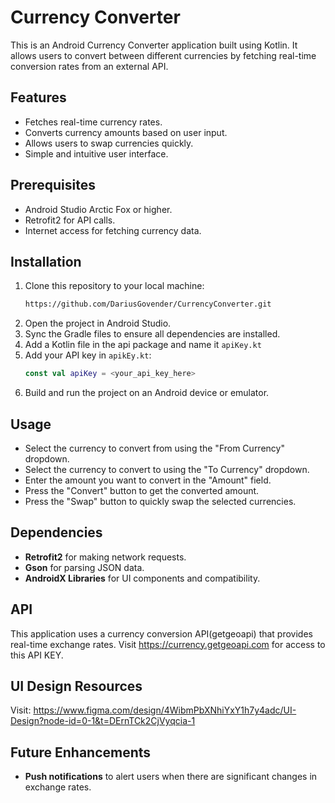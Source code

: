# Currency Converter

This is an Android Currency Converter application built using Kotlin. It allows users to convert between different currencies by fetching real-time conversion rates from an external API.

## Features

- Fetches real-time currency rates.
- Converts currency amounts based on user input.
- Allows users to swap currencies quickly.
- Simple and intuitive user interface.

## Prerequisites

- Android Studio Arctic Fox or higher.
- Retrofit2 for API calls.
- Internet access for fetching currency data.

## Installation

1. Clone this repository to your local machine:
   ```bash
   https://github.com/DariusGovender/CurrencyConverter.git

2. Open the project in Android Studio.
3. Sync the Gradle files to ensure all dependencies are installed.
4. Add a Kotlin file in the api package and name it `apiKey.kt`
5. Add your API key in `apikEy.kt`:
    ```kotlin
    const val apiKey = <your_api_key_here>

6. Build and run the project on an Android device or emulator.

## Usage

- Select the currency to convert from using the "From Currency" dropdown.
- Select the currency to convert to using the "To Currency" dropdown.
- Enter the amount you want to convert in the "Amount" field.
- Press the "Convert" button to get the converted amount.
- Press the "Swap" button to quickly swap the selected currencies.

## Dependencies

- **Retrofit2** for making network requests.
- **Gson** for parsing JSON data.
- **AndroidX Libraries** for UI components and compatibility.

## API

This application uses a currency conversion API(getgeoapi) that provides real-time exchange rates. Visit https://currency.getgeoapi.com for access to this API KEY.

## UI Design Resources
Visit: https://www.figma.com/design/4WibmPbXNhiYxY1h7y4adc/UI-Design?node-id=0-1&t=DErnTCk2CjVyqcia-1

## Future Enhancements

- **Push notifications** to alert users when there are significant changes in exchange rates.

